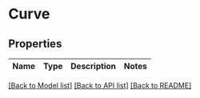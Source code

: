 # Curve

## Properties

| Name | Type | Description | Notes |
| ---- | ---- | ----------- | ----- |

[[Back to Model list]](/docs/api/README.md#documentation-for-models) [[Back to API list]](/docs/api/README.md#documentation-for-api-endpoints) [[Back to README]](/README.md)
